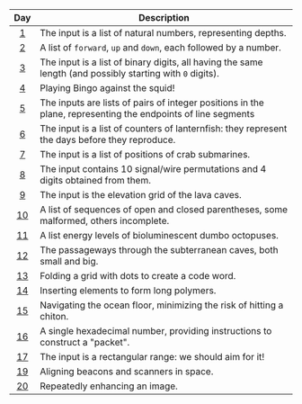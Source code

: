 | Day                                          | Description                                                                                                  |
| :-:                                          | -                                                                                                            |
| [1](2021_descriptions_with_tests.md#day-1)   | The input is a list of natural numbers, representing depths.                                                 |
| [2](2021_descriptions_with_tests.md#day-2)   | A list of `forward`, `up` and `down`, each followed by a number.                                             |
| [3](2021_descriptions_with_tests.md#day-3)   | The input is a list of binary digits, all having the same length (and possibly starting with `0` digits).    |
| [4](2021_descriptions_with_tests.md#day-4)   | Playing Bingo against the squid!                                                                             |
| [5](2021_descriptions_with_tests.md#day-5)   | The inputs are lists of pairs of integer positions in the plane, representing the endpoints of line segments |
| [6](2021_descriptions_with_tests.md#day-6)   | The input is a list of counters of lanternfish: they represent the days before they reproduce.               |
| [7](2021_descriptions_with_tests.md#day-7)   | The input is a list of positions of crab submarines.                                                         |
| [8](2021_descriptions_with_tests.md#day-8)   | The input contains 10 signal/wire permutations and 4 digits obtained from them.                              |
| [9](2021_descriptions_with_tests.md#day-9)   | The input is the elevation grid of the lava caves.                                                           |
| [10](2021_descriptions_with_tests.md#day-10) | A list of sequences of open and closed parentheses, some malformed, others incomplete.                       |
| [11](2021_descriptions_with_tests.md#day-11) | A list energy levels of bioluminescent dumbo octopuses.                                                      |
| [12](2021_descriptions_with_tests.md#day-12) | The passageways through the subterranean caves, both small and big.                                          |
| [13](2021_descriptions_with_tests.md#day-13) | Folding a grid with dots to create a code word.                                                              |
| [14](2021_descriptions_with_tests.md#day-14) | Inserting elements to form long polymers.                                                                    |
| [15](2021_descriptions_with_tests.md#day-15) | Navigating the ocean floor, minimizing the risk of hitting a chiton.                                         |
| [16](2021_descriptions_with_tests.md#day-16) | A single hexadecimal number, providing instructions to construct a "packet".                                 |
| [17](2021_descriptions_with_tests.md#day-17) | The input is a rectangular range: we should aim for it!                                                      |
| [19](2021_descriptions_with_tests.md#day-19) | Aligning beacons and scanners in space.                                                                      |
| [20](2021_descriptions_with_tests.md#day-20) | Repeatedly enhancing an image.                                                                               |
